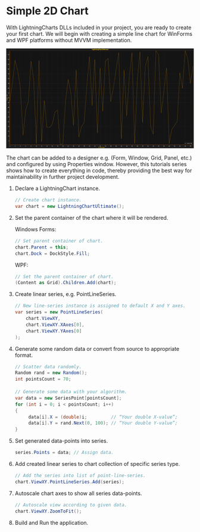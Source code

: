# Simple 2D Chart

With LightningCharts DLLs included in your project, you are ready to create your first chart. We will begin with creating a simple line chart for WinForms and WPF platforms without MVVM implementation.

![](/assets/Tutorial_First_Chart_Reuslt.png)

The chart can be added to a designer e.g. \(Form, Window, Grid, Panel, etc.\) and configured by using Properties window. However, this tutorials series shows how to create everything in code, thereby providing the best way for maintainability in further project development.

1. Declare a LightningChart instance.

   ```csharp
   // Create chart instance.
   var chart = new LightningChartUltimate();
   ```

2. Set the parent container of the chart where it will be rendered.

   Windows Forms:

   ```csharp
   // Set parent container of chart.
   chart.Parent = this; 
   chart.Dock = DockStyle.Fill;
   ```

   WPF:

   ```csharp
   // Set the parent container of chart.
   (Content as Grid).Children.Add(chart);
   ```

3. Create linear series, e.g. PointLineSeries.

   ```csharp
   // New line-series instance is assigned to default X and Y axes.
   var series = new PointLineSeries(
       chart.ViewXY,
       chart.ViewXY.XAxes[0],
       chart.ViewXY.YAxes[0]
   );
   ```

4. Generate some random data or convert from source to appropriate format.

   ```csharp
   // Scatter data randomly.
   Random rand = new Random(); 
   int pointsCount = 70; 

   // Generate some data with your algorithm.
   var data = new SeriesPoint[pointsCount]; 
   for (int i = 0; i < pointsCount; i++) 
   {  
        data[i].X = (double)i;         // “Your double X-value”; 
        data[i].Y = rand.Next(0, 100); // “Your double Y-value”; 
   }
   ```

5. Set generated data-points into series.

   ```csharp
   series.Points = data; // Assign data.
   ```

6. Add created linear series to chart collection of specific series type.

   ```csharp
   // Add the series into list of point-line-series.
   chart.ViewXY.PointLineSeries.Add(series);
   ```

7. Autoscale chart axes to show all series data-points.

   ```csharp
   // Autoscale view according to given data. 
   chart.ViewXY.ZoomToFit();
   ```

8. Build and Run the application.

